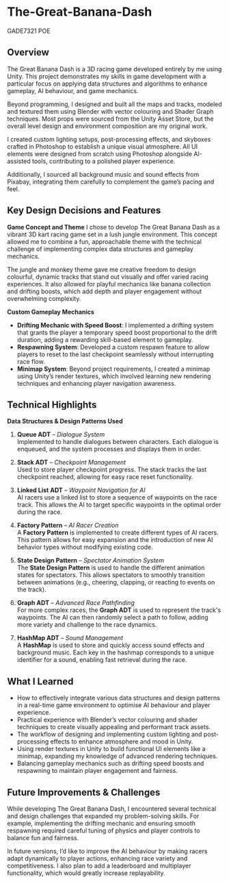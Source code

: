 # The-Great-Banana-Dash
GADE7321 POE
## Overview
The Great Banana Dash is a 3D racing game developed entirely by me using Unity. This project demonstrates my skills in game development with a particular focus on applying data structures and algorithms to enhance gameplay, AI behaviour, and game mechanics.

Beyond programming, I designed and built all the maps and tracks, modeled and textured them using Blender with vector colouring and Shader Graph techniques. Most props were sourced from the Unity Asset Store, but the overall level design and environment composition are my original work.

I created custom lighting setups, post-processing effects, and skyboxes crafted in Photoshop to establish a unique visual atmosphere. All UI elements were designed from scratch using Photoshop alongside AI-assisted tools, contributing to a polished player experience.

Additionally, I sourced all background music and sound effects from Pixabay, integrating them carefully to complement the game’s pacing and feel.
## Key Design Decisions and Features
**Game Concept and Theme**
I chose to develop The Great Banana Dash as a vibrant 3D kart racing game set in a lush jungle environment. This concept allowed me to combine a fun, approachable theme with the technical challenge of implementing complex data structures and gameplay mechanics.

The jungle and monkey theme gave me creative freedom to design colourful, dynamic tracks that stand out visually and offer varied racing experiences. It also allowed for playful mechanics like banana collection and drifting boosts, which add depth and player engagement without overwhelming complexity.

**Custom Gameplay Mechanics**
- **Drifting Mechanic with Speed Boost**:
I implemented a drifting system that grants the player a temporary speed boost proportional to the drift duration, adding a rewarding skill-based element to gameplay.
- **Respawning System**:
Developed a custom respawn feature to allow players to reset to the last checkpoint seamlessly without interrupting race flow.
- **Minimap System**:
Beyond project requirements, I created a minimap using Unity’s render textures, which involved learning new rendering techniques and enhancing player navigation awareness.
## Technical Highlights
**Data Structures & Design Patterns Used**
1. **Queue ADT** – *Dialogue System*  
   Implemented to handle dialogues between characters. Each dialogue is enqueued, and the system processes and displays them in order.

2. **Stack ADT** – *Checkpoint Management*  
   Used to store player checkpoint progress. The stack tracks the last checkpoint reached, allowing for easy race reset functionality.

3. **Linked List ADT** – *Waypoint Navigation for AI*  
   AI racers use a linked list to store a sequence of waypoints on the race track. This allows the AI to target specific waypoints in the optimal order during the race.

4. **Factory Pattern** – *AI Racer Creation*  
   A **Factory Pattern** is implemented to create different types of AI racers. This pattern allows for easy expansion and the introduction of new AI behavior types without modifying existing code.

5. **State Design Pattern** – *Spectator Animation System*  
   The **State Design Pattern** is used to handle the different animation states for spectators. This allows spectators to smoothly transition between animations (e.g., cheering, clapping, or reacting to events on the track).

6. **Graph ADT** – *Advanced Race Pathfinding*  
   For more complex races, the **Graph ADT** is used to represent the track's waypoints. The AI can then randomly select a path to follow, adding more variety and challenge to the race dynamics.

7. **HashMap ADT** – *Sound Management*  
   A **HashMap** is used to store and quickly access sound effects and background music. Each key in the hashmap corresponds to a unique identifier for a sound, enabling fast retrieval during the race.
## What I Learned
- How to effectively integrate various data structures and design patterns in a real-time game environment to optimise AI behaviour and player experience.
- Practical experience with Blender’s vector colouring and shader techniques to create visually appealing and performant track assets.
- The workflow of designing and implementing custom lighting and post-processing effects to enhance atmosphere and mood in Unity.
- Using render textures in Unity to build functional UI elements like a minimap, expanding my knowledge of advanced rendering techniques.
- Balancing gameplay mechanics such as drifting speed boosts and respawning to maintain player engagement and fairness.
## Future Improvements & Challenges
While developing The Great Banana Dash, I encountered several technical and design challenges that expanded my problem-solving skills. For example, implementing the drifting mechanic and ensuring smooth respawning required careful tuning of physics and player controls to balance fun and fairness.

In future versions, I’d like to improve the AI behaviour by making racers adapt dynamically to player actions, enhancing race variety and competitiveness. I also plan to add a leaderboard and multiplayer functionality, which would greatly increase replayability.
